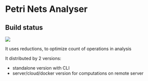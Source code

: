 # Petri Nets Analyser

## Build status
<a href="http://18.197.97.149:8111/viewType.html?buildTypeId=PetriNetsReductionAnalyzer_Build&guest=1">
<img src="http://18.197.97.149:8111/app/rest/builds/buildType:(id:PetriNetsReductionAnalyzer_Build)/statusIcon"/>
</a>

It uses reductions, to optimize count of operations in analysis

It distributed by 2 versions:
- standalone version with CLI
- server/cloud/docker version for computations on remote server 
